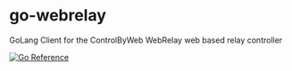 # go-webrelay
GoLang Client for the ControlByWeb WebRelay web based relay controller

[![Go Reference](https://pkg.go.dev/badge/tjmerritt/go-webrelay.svg)](https://pkg.go.dev/tjmerritt/go-webrelay)
